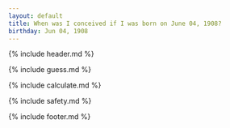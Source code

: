 ```yaml
---
layout: default
title: When was I conceived if I was born on June 04, 1908?
birthday: Jun 04, 1908
---
```


{% include header.md %}

{% include guess.md %}

{% include calculate.md %}

{% include safety.md %}

{% include footer.md %}




